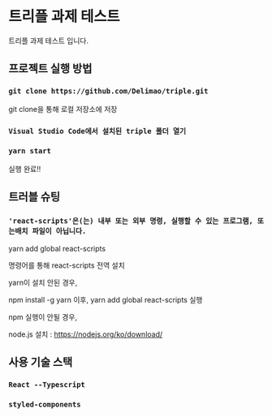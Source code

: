 # 트리플 과제 테스트

트리플 과제 테스트 입니다.

## 프로젝트 실행 방법


### `git clone https://github.com/Delimao/triple.git`

git clone을 통해 로컬 저장소에 저장

### `Visual Studio Code에서 설치된 triple 폴더 열기`

### `yarn start`

실행 완료!!

## 트러블 슈팅

### `'react-scripts'은(는) 내부 또는 외부 명령, 실행할 수 있는 프로그램, 또는배치 파일이 아닙니다.`

yarn add global react-scripts

명령어를 통해 react-scripts 전역 설치


yarn이 설치 안된 경우,

npm install -g yarn 이후, yarn add global react-scripts 실행


npm 실행이 안될 경우,

node.js 설치 : https://nodejs.org/ko/download/


## 사용 기술 스택

### `React --Typescript`

### `styled-components`
